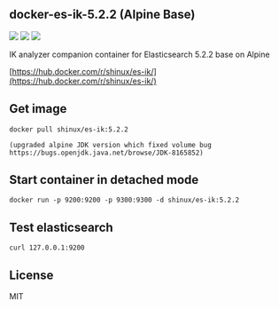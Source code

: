
## docker-es-ik-5.2.2 (Alpine Base)

[![](https://images.microbadger.com/badges/image/shinux/es-ik:5.2.2.svg)](https://microbadger.com/images/shinux/es-ik:5.2.2 "Get your own image badge on microbadger.com")
[![](https://images.microbadger.com/badges/version/shinux/es-ik:5.2.2.svg)](https://microbadger.com/images/shinux/es-ik:5.2.2 "Get your own version badge on microbadger.com")
[![](https://images.microbadger.com/badges/commit/shinux/es-ik:5.2.2.svg)](https://microbadger.com/images/shinux/es-ik:5.2.2 "Get your own commit badge on microbadger.com")

IK analyzer companion container for Elasticsearch 5.2.2 base on Alpine

[https://hub.docker.com/r/shinux/es-ik/](https://hub.docker.com/r/shinux/es-ik/)

## Get image

    docker pull shinux/es-ik:5.2.2

    (upgraded alpine JDK version which fixed volume bug https://bugs.openjdk.java.net/browse/JDK-8165852)

## Start container in detached mode

    docker run -p 9200:9200 -p 9300:9300 -d shinux/es-ik:5.2.2

## Test elasticsearch

    curl 127.0.0.1:9200

## License

MIT
